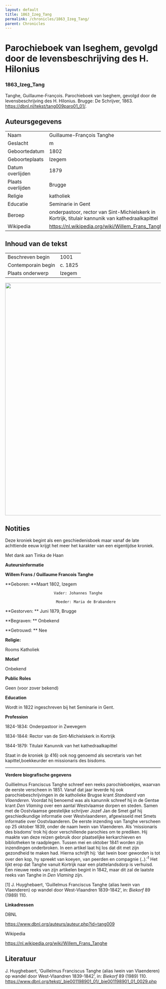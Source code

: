 ```yaml
---
layout: default
title: 1863_Izeg_Tang
permalink: /chronicles/1863_Izeg_Tang/
parent: Chronicles
--- 
```



# Parochieboek van Iseghem, gevolgd door de levensbeschrijving des H. Hilonius 

### 1863_Izeg_Tang 

Tanghe, Guillaume-François. Parochieboek van Iseghem, gevolgd door de levensbeschrijving des H. Hilonius. Brugge: De Schrijver, 1863. https://dbnl.nl/tekst/tang009paro01_01/. 

## Auteursgegevens 

| | | 
| --------------- | --------------- | 
| Naam | Guillaume-François Tanghe | 
| Geslacht | m | 
| Geboortedatum | 1802 | 
| Geboorteplaats | Izegem | 
| Datum overlijden | 1879 | 
| Plaats overlijden | Brugge | 
| Religie | katholiek | 
| Educatie | Seminarie in Gent | 
| Beroep | onderpastoor, rector van Sint-Michielskerk in Kortrijk, titulair kannunik van kathedraalkapittel | 
| Wikipedia | https://nl.wikipedia.org/wiki/Willem_Frans_Tanghe | 

## Inhoud van de tekst 

| | | 
| --------------- | --------------- | 
| Beschreven begin | 1001 | 
| Contemporain begin | c. 1825 | 
| Plaats onderwerp | Izegem | 

[<img src="..\..\barplots_chronicles\1863_Izeg_Tang.jpg" width="750"/>](..\..\barplots_chronicles\1863_Izeg_Tang.jpg) 

## Notities 

Deze kroniek begint als een geschiedenisboek maar vanaf de late achttiende eeuw krijgt het meer het karakter van een eigentijdse kroniek.


Met dank aan Tinka de Haan

**Auteursinformatie**

**Willem Frans / Guillaume Francois Tanghe**



**Geboren:         **Maart 1802, Izegem

                          Vader: Johannes Tanghe

                           Moeder: Maria de Brabandere

**Gestorven:       ** Juni 1879, Brugge

**Begraven:        ** Onbekend

**Getrouwd:        ** Nee

**Religie:**     

Rooms Katholiek

**Motief**

Onbekend

**Public Roles**

Geen (voor zover bekend)

**Education**

Wordt in 1822 ingeschreven bij het Seminarie in Gent.

**Profession**

1824-1834: Onderpastoor in Zwevegem

1834-1844: Rector van de Sint-Michielskerk in Kortrijk

1844-1879: Titulair Kanunnik van het kathedraalkapittel


Staat in de kroniek (p 416) ook nog genoemd als secretaris van het kapittel,boekkeurder en missionaris des bisdoms.

** **

**Verdere biografische gegevens**

Guillielmus Franciscus Tanghe schreef een reeks parochieboekjes, waarvan de
eerste verscheen in 1851. Vanaf dat jaar leverde hij ook
parochiebeschrijvingen in de katholieke Brugse krant _Standaerd van
Vlaenderen_. Voordat hij benoemd was als kanunnik schreef hij in de Gentse
krant _Den Vlaming_ over een aantal Westvlaamse dorpen en steden. Samen met de
Oostvlaamse geestelijke schrijver Jozef Jan de Smet gaf hij geschiedkundige
informatie over Westvlaanderen, afgewisseld met Smets informatie over
Oostvlaanderen. De eerste inzending van Tanghe verscheen op 25 oktober 1839,
onder de naam Iwein van Vlaenderen. Als ‘missionaris des bisdoms’ trok hij
door verschillende parochies om te prediken. Hij maakte van deze reizen
gebruik door plaatselijke kerkarchieven en bibliotheken te raadplegen. Tussen
mei en oktober 1841 worden zijn inzendingen onderbroken. In een artikel laat
hij los dat dit met zijn gezondheid te maken had. Hierna schrijft hij: ‘dat
Iwein boer geworden is tot over den kop, hy spreekt van koeyen, van peerden en
compagnie (..).’<sup>1</sup> Het lijkt erop dat Tanghe vanuit Kortrijk naar
een plattelandsdorp is verhuisd. Een nieuwe reeks van zijn artikelen begint in
1842, maar dit zal de laatste reeks van Tanghe in _Den Vlaming_ zijn.

[1] J. Huyghebaert, ‘Guillelmus Franciscus Tanghe (alias Iwein van Vlaenderen)
op wandel door West-Vlaandren 1839-1842’, in: _Biekorf_ 89 (1989) 110.


**Linkadressen**

DBNL

<https://www.dbnl.org/auteurs/auteur.php?id=tang009>

Wikipedia

<https://nl.wikipedia.org/wiki/Willem_Frans_Tanghe>

## Literatuur 

J. Huyghebaert, ‘Guillelmus Franciscus Tanghe (alias Iwein van Vlaenderen)
op wandel door West-Vlaandren 1839-1842’, in: _Biekorf_ 89 (1989) 110.
<https://www.dbnl.org/tekst/_bie001198901_01/_bie001198901_01_0029.php>